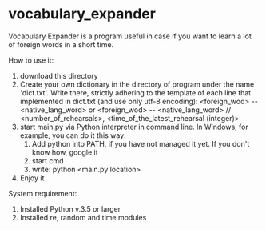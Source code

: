 # vocabulary_expander
Vocabulary Expander is a program useful in case if you want to learn a lot of foreign words in a short time.

How to use it:
1) download this directory
2) Create your own dictionary in the directory of program under the name 'dict.txt'.
   Write there, strictly adhering to the template of each line that implemented in dict.txt (and use only utf-8 encoding):
   <foreign_wod> -- <native_lang_word>
   or
   <foreign_wod> -- <native_lang_word> // <number_of_rehearsals>, <time_of_the_latest_rehearsal (integer)>
3) start main.py via Python interpreter in command line.
   In Windows, for example, you can do it this way:
   1. Add python into PATH, if you have not managed it yet. If you don't know how, google it
   2. start cmd
   3. write: python <main.py location>
4) Enjoy it

System requirement:
1) Installed Python v.3.5 or larger
2) Installed re, random and time modules
